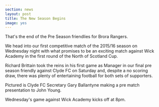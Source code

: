 ```yaml
---
section: news
layout: post
title: The New Season Begins
image: yes
---
```

That's the end of the Pre Season friendlies for Brora Rangers. 

We head into our first competitive match of the 2015/16 season on Wednesday night with what promises to be an exciting match against Wick Academy in the first round of the North of Scotland Cup.
 
Richard Brittain took the reins in his first game as Manager in our final pre season friendly against Clyde FC on Saturday and, despite a no scoring draw, there was plenty of entertaining football for both sets of supporters.
 
Pictured is  Clyde FC Secretary Gary Ballantyne making a pre match presentation to John Young.
 
Wednesday's game against Wick Academy kicks off at 8pm. 